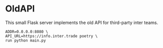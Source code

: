 # OldAPI

This small Flask server implements the old API for third-party inter teams.

```
ADDR=0.0.0.0:8080 \
API_URL=https://info.inter.trade poetry \
run python main.py
```
